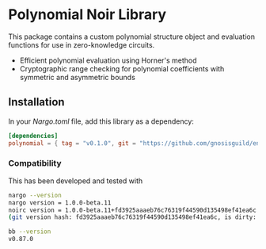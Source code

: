 # Polynomial Noir Library

This package contains a custom polynomial structure object and evaluation functions for use in zero-knowledge circuits.

- Efficient polynomial evaluation using Horner's method
- Cryptographic range checking for polynomial coefficients with symmetric and asymmetric bounds

## Installation

In your _Nargo.toml_ file, add this library as a dependency:

```toml
[dependencies]
polynomial = { tag = "v0.1.0", git = "https://github.com/gnosisguild/enclave", directory = "packages/circuits/crates/libs/polynomial"}
```

### Compatibility

This has been developed and tested with

```bash
nargo --version
nargo version = 1.0.0-beta.11
noirc version = 1.0.0-beta.11+fd3925aaaeb76c76319f44590d135498ef41ea6c
(git version hash: fd3925aaaeb76c76319f44590d135498ef41ea6c, is dirty: false)
```

```bash
bb --version
v0.87.0
```
